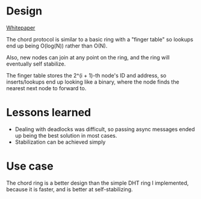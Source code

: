 # Design

[Whitepaper](https://en.wikipedia.org/wiki/Chord_(peer-to-peer))

The chord protocol is similar to a basic ring with a "finger table" so lookups end up being O(log(N)) rather than O(N).

Also, new nodes can join at any point on the ring, and the ring will eventually self stabilize.

The finger table stores the 2^(i + 1)-th node's ID and address, so inserts/lookups end up looking like a binary, where the node finds the nearest next node to forward to.

# Lessons learned

* Dealing with deadlocks was difficult, so passing async messages ended up being the best solution in most cases.
* Stabilization can be achieved simply

# Use case

The chord ring is a better design than the simple DHT ring I implemented, because it is faster, and is better at self-stabilizing.
